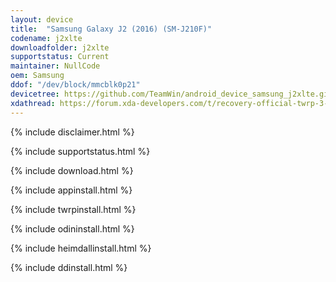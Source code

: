 ```yaml
---
layout: device
title:  "Samsung Galaxy J2 (2016) (SM-J210F)"
codename: j2xlte
downloadfolder: j2xlte
supportstatus: Current
maintainer: NullCode
oem: Samsung
ddof: "/dev/block/mmcblk0p21"
devicetree: https://github.com/TeamWin/android_device_samsung_j2xlte.git
xdathread: https://forum.xda-developers.com/t/recovery-official-twrp-3-5-0-0-for-samsung-galaxy-j2-2016-j2xlte.4224479/
---
```


{% include disclaimer.html %}

{% include supportstatus.html %}

{% include download.html %}

{% include appinstall.html %}

{% include twrpinstall.html %}

{% include odininstall.html %}

{% include heimdallinstall.html %}

{% include ddinstall.html %}
